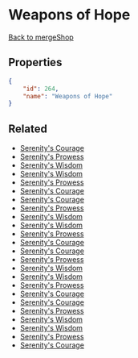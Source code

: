 # Weapons of Hope

<no description available>

[Back to mergeShop](../merge-shops.md)

## Properties

```json
{
    "id": 264,
    "name": "Weapons of Hope"
}
```

## Related

- [Serenity's Courage](../items/16945-serenity-s-courage.md)
- [Serenity's Prowess](../items/16953-serenity-s-prowess.md)
- [Serenity's Wisdom](../items/16961-serenity-s-wisdom.md)
- [Serenity's Wisdom](../items/16960-serenity-s-wisdom.md)
- [Serenity's Prowess](../items/16952-serenity-s-prowess.md)
- [Serenity's Courage](../items/16944-serenity-s-courage.md)
- [Serenity's Courage](../items/16943-serenity-s-courage.md)
- [Serenity's Prowess](../items/16951-serenity-s-prowess.md)
- [Serenity's Wisdom](../items/16954-serenity-s-wisdom.md)
- [Serenity's Wisdom](../items/16959-serenity-s-wisdom.md)
- [Serenity's Prowess](../items/16950-serenity-s-prowess.md)
- [Serenity's Courage](../items/16942-serenity-s-courage.md)
- [Serenity's Courage](../items/16941-serenity-s-courage.md)
- [Serenity's Prowess](../items/16949-serenity-s-prowess.md)
- [Serenity's Wisdom](../items/16958-serenity-s-wisdom.md)
- [Serenity's Wisdom](../items/16957-serenity-s-wisdom.md)
- [Serenity's Prowess](../items/16948-serenity-s-prowess.md)
- [Serenity's Courage](../items/16940-serenity-s-courage.md)
- [Serenity's Courage](../items/16939-serenity-s-courage.md)
- [Serenity's Prowess](../items/16947-serenity-s-prowess.md)
- [Serenity's Wisdom](../items/16956-serenity-s-wisdom.md)
- [Serenity's Wisdom](../items/16955-serenity-s-wisdom.md)
- [Serenity's Prowess](../items/16946-serenity-s-prowess.md)
- [Serenity's Courage](../items/16938-serenity-s-courage.md)

